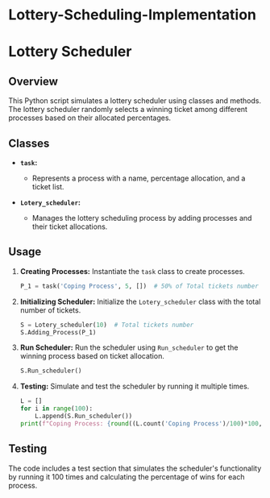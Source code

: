 ﻿# Lottery-Scheduling-Implementation
 # Lottery Scheduler

## Overview
This Python script simulates a lottery scheduler using classes and methods. The lottery scheduler randomly selects a winning ticket among different processes based on their allocated percentages.

## Classes

- **`task`:** 
  - Represents a process with a name, percentage allocation, and a ticket list.

- **`Lotery_scheduler`:** 
  - Manages the lottery scheduling process by adding processes and their ticket allocations.

## Usage

1. **Creating Processes:**
    Instantiate the `task` class to create processes.
    ```python
    P_1 = task('Coping Process', 5, [])  # 50% of Total tickets number
    ```

2. **Initializing Scheduler:**
    Initialize the `Lotery_scheduler` class with the total number of tickets.
    ```python
    S = Lotery_scheduler(10)  # Total tickets number
    S.Adding_Process(P_1)
    ```

3. **Run Scheduler:**
    Run the scheduler using `Run_scheduler` to get the winning process based on ticket allocation.
    ```python
    S.Run_scheduler()
    ```

4. **Testing:**
    Simulate and test the scheduler by running it multiple times.
    ```python
    L = []
    for i in range(100):
        L.append(S.Run_scheduler())
    print(f"Coping Process: {round((L.count('Coping Process')/100)*100,2)}%, Gamming: {round((L.count('Gamming')/100)*100,2)}% Downloading: {round((L.count('Downloading')/100)*100,2)}%")
    ```

## Testing
The code includes a test section that simulates the scheduler's functionality by running it 100 times and calculating the percentage of wins for each process.


